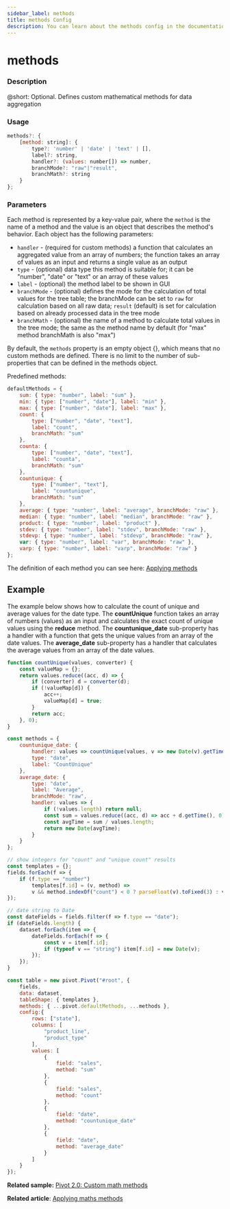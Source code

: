 ```yaml
---
sidebar_label: methods
title: methods Config
description: You can learn about the methods config in the documentation of the DHTMLX JavaScript Pivot library. Browse developer guides and API reference, try out code examples and live demos, and download a free 30-day evaluation version of DHTMLX Pivot.
---
```


# methods

### Description

@short: Optional. Defines custom mathematical methods for data aggregation 

### Usage

~~~jsx
methods?: {
    [method: string]: {
        type?: 'number' | 'date' | 'text' | [],
        label?: string,
        handler?: (values: number[]) => number,
        branchMode?: "raw"|"result",
        branchMath?: string
    }
};
~~~

### Parameters

Each method is represented by a key-value pair, where the `method` is the name of a method and the value is an object that describes the method's behavior. Each object has the following parameters:

- `handler` - (required for custom methods) a function that calculates an aggregated value from an array of numbers; the function takes an array of values as an input and returns a single value as an output
- `type` - (optional) data type this method is suitable for; it can be "number", "date" or "text" or an array of these values
- `label` - (optional) the method label to be shown in GUI
- `branchMode` - (optional) defines the mode for the calculation of total values for the tree table; the branchMode can be set to `raw` for calculation based on all raw data; `result` (default) is set for calculation based on already processed data in the tree mode
- `branchMath` - (optional) the name of a method to calculate total values in the tree mode; the same as the method name by default (for "max" method branchMath is also "max")

By default, the `methods` property is an empty object {}, which means that no custom methods are defined. There is no limit to the number of sub-properties that can be defined in the methods object.

Predefined methods:

~~~jsx
defaultMethods = {
    sum: { type: "number", label: "sum" },
    min: { type: ["number", "date"], label: "min" },
    max: { type: ["number", "date"], label: "max" },
    count: {
        type: ["number", "date", "text"],
        label: "count",
        branchMath: "sum"
    },
    counta: {
        type: ["number", "date", "text"],
        label: "counta",
        branchMath: "sum"
    },
    countunique: {
        type: ["number", "text"],
        label: "countunique",
        branchMath: "sum"
    },
    average: { type: "number", label: "average", branchMode: "raw" },
    median: { type: "number", label: "median", branchMode: "raw" },
    product: { type: "number", label: "product" },
    stdev: { type: "number", label: "stdev", branchMode: "raw" },
    stdevp: { type: "number", label: "stdevp", branchMode: "raw" },
    var: { type: "number", label: "var", branchMode: "raw" },
    varp: { type: "number", label: "varp", branchMode: "raw" }
};
~~~

The definition of each method you can see here: [Applying methods](/guides/working-with-data#default-methods)

## Example

The example below shows how to calculate the count of unique and average values for the date type. The **countUnique** function takes an array of numbers (values) as an input and calculates the exact count of unique values using the **reduce** method. The **countunique_date** sub-property has a handler with a function that gets the unique values from an array of the date values. The **average_date** sub-property has a handler that calculates the average values from an array of the date values.

~~~jsx
function countUnique(values, converter) {
    const valueMap = {};
    return values.reduce((acc, d) => {
        if (converter) d = converter(d);
        if (!valueMap[d]) {
            acc++;
            valueMap[d] = true;
        }
        return acc;
    }, 0);
}

const methods = {
    countunique_date: {
        handler: values => countUnique(values, v => new Date(v).getTime()),
        type: "date",
        label: "CountUnique"
    },
    average_date: {
        type: "date",
        label: "Average",
        branchMode: "raw",
        handler: values => {
            if (!values.length) return null;
            const sum = values.reduce((acc, d) => acc + d.getTime(), 0);
            const avgTime = sum / values.length;
            return new Date(avgTime);
        }
    }
};

// show integers for "count" and "unique count" results
const templates = {};
fields.forEach(f => {
    if (f.type == "number")
        templates[f.id] = (v, method) =>
        v && method.indexOf("count") < 0 ? parseFloat(v).toFixed(3) : v;
});

// date string to Date 
const dateFields = fields.filter(f => f.type == "date");
if (dateFields.length) {
    dataset.forEach(item => {
        dateFields.forEach(f => {
            const v = item[f.id];
            if (typeof v == "string") item[f.id] = new Date(v);
        });
    });
}

const table = new pivot.Pivot("#root", {
    fields, 
    data: dataset,
    tableShape: { templates },
    methods: { ...pivot.defaultMethods, ...methods },
    config:{
        rows: ["state"],
        columns: [
            "product_line",
            "product_type"
        ],
        values: [
            {
                field: "sales",
                method: "sum"
            },
            {
                field: "sales",
                method: "count"
            },
            {
                field: "date",
                method: "countunique_date"
            },
            {
                field: "date",
                method: "average_date"
            }
        ]
    }
});
~~~

**Related sample:** [Pivot 2.0: Custom math methods](https://snippet.dhtmlx.com/lv90d8q2) 

**Related article**: [Applying maths methods](/guides/working-with-data#applying-maths-methods)
